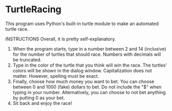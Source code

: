 # TurtleRacing
This program uses Python's built-in turtle module to make an automated turtle race.

INSTRUCTIONS
Overall, it is pretty self-explanatory.

1. When the program starts, type in a number between 2 and 14 (inclusive) for the number of turtles that should race. Numbers with decimals will be truncated.
2. Type in the color of the turtle that you think will win the race.  The turtles' colors will be shown in the dialog window.  Capitalization does not matter.
   However, spelling must be exact.
3. Finally, choose how much money you want to bet.  You can choose between 0 and 1000 (fake) dollars to bet.  Do not include the "$" when typing in your number.
   Alternatively, you can choose to not bet anything by putting 0 as your bet.
4. Sit back and enjoy the race!

